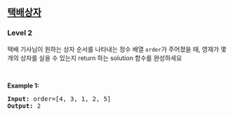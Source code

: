 <h2><a href="https://school.programmers.co.kr/learn/courses/30/lessons/131704">택배상자</a></h2><h3>Level 2</h3>

택배 기사님이 원하는 상자 순서를 나타내는 정수 배열 `order`가 주어졌을 때, 영재가 몇 개의 상자를 실을 수 있는지 return 하는 solution 함수를 완성하세요

<p>&nbsp;</p>
<p><strong class="example">Example 1:</strong></p>
<pre><strong>Input:</strong> order=[4, 3, 1, 2, 5]
<strong>Output:</strong> 2</pre>